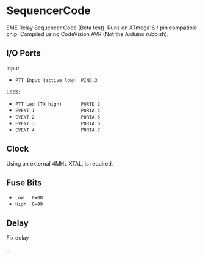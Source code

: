 # SequencerCode
EME Relay Sequencer Code (Beta test). Runs on ATmega16 / pin compatible chip.
Compiled using CodeVision AVR (Not the Arduino rubbish).

## I/O Ports
Input
* `PTT Input (active low)  PIND.3`

Leds:
* `PTT Led (TX high)       PORTD.2`
* `EVENT 1                 PORTA.4`
* `EVENT 2                 PORTA.5`
* `EVENT 3                 PORTA.6`
* `EVENT 4                 PORTA.7`

## Clock
Using an external 4MHz XTAL, is required.

## Fuse Bits
* `Low   0xBD`
* `High  0x99`

## Delay
Fix delay

...
